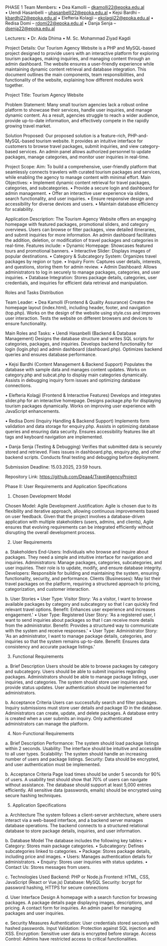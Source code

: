 PHASE 1
Team Members:
•	Dea Kamolli – dkamolli22@epoka.edu.al 	
•	Uendi Hasanbelli – uhasanbelli22@epoka.edu.al 
•	Kejsi Bardhi – kbardhi22@epoka.edu.al 
•	Elefteria Kolagji – ekolagji22@epoka.edu.al 
•	Redisa Domi – rdomi22@epoka.edu.al 
•	Danja Senja – dsenja22@epoka.edu.al 

Lecturers:
•	Dr. Aida Dhima
•	M. Sc. Mohammad Ziyad Kagdi

Project Details:
Our Tourism Agency Website is a PHP and MySQL-based project designed to provide users with an interactive platform for exploring tourism packages, making inquiries, and managing content through an admin dashboard. The website ensures a user-friendly experience while maintaining dynamic content retrieval and database integration.
This document outlines the main components, team responsibilities, and functionality of the website, explaining how different modules work together.

Project Title: Tourism Agency Website
        
Problem Statement:
Many small tourism agencies lack a robust online platform to showcase their services, handle user inquiries, and manage dynamic content. As a result, agencies struggle to reach a wider audience, provide up-to-date information, and effectively compete in the rapidly growing travel market.

Solution Proposed:
Our proposed solution is a feature-rich, PHP-and-MySQL-based tourism website. It provides an intuitive interface for customers to browse travel packages, submit inquiries, and view category-based services. An admin panel allows authorized personnel to update packages, manage categories, and monitor user inquiries in real-time.

Project Scope:
Aim: To build a comprehensive, user-friendly platform that seamlessly connects travelers with curated tourism packages and services, while enabling the agency to manage content with minimal effort.
Main Objectives:
•	Implement dynamic content retrieval for travel packages, categories, and subcategories.
•	Provide a secure login and dashboard for admin management.
•	Offer an interactive user experience via sliders, search functionality, and user inquiries.
•	Ensure responsive design and accessibility for diverse devices and users.
•	Maintain database efficiency for scalability.

Application Description:
The Tourism Agency Website offers an engaging homepage with featured packages, promotional sliders, and category overviews. Users can browse or filter packages, view detailed itineraries, and submit inquiries for more information. An admin dashboard facilitates the addition, deletion, or modification of travel packages and categories in real-time. Features include:
•	Dynamic Homepage: Showcases featured tours and promotional banners.
•	Interactive Slider: Displays images of popular destinations.
•	Category & Subcategory System: Organizes travel packages by region or type.
•	Inquiry Form: Captures user details, interests, and questions, storing them for admin review.
•	Admin Dashboard: Allows administrators to log in securely to manage packages, categories, and user inquiries.
•	Database Integration: Stores package details, categories, user credentials, and inquiries for efficient data retrieval and manipulation.

Roles and Tasks Distribution

Team Leader:
•	Dea Kamolli (Frontend & Quality Assurance)
Creates the homepage layout (index.html), including header, footer, and navigation (top.php).
Works on the design of the website using style.css and improves user interaction.
Tests the website on different browsers and devices to ensure functionality.

Main Roles and Tasks:
•	Uendi Hasanbelli (Backend & Database Management)
Designs the database structure and writes SQL scripts for categories, packages, and inquiries.
Develops backend functionality for login (login.php) and admin dashboard (dashboard.php).
Optimizes backend queries and ensures database performance.

•	Kejsi Bardhi (Content Management & Backend Support)
Populates the database with sample data and manages content updates.
Works on category.php and subcat.php to display main categories dynamically.
Assists in debugging inquiry form issues and optimizing database connections.

•	Elefteria Kolagji (Frontend & Interactive Features)
Develops and integrates slider.php for an interactive homepage.
Designs package.php for displaying tourism packages dynamically.
Works on improving user experience with JavaScript enhancements.

•	Redisa Domi (Inquiry Handling & Backend Support)
Implements form validation and data storage for enquiry.php.
Assists in optimizing database queries and ensuring data security.
Ensures accessibility features like alt tags and keyboard navigation are implemented.

•	Danja Senja (Testing & Debugging)
Verifies that submitted data is securely stored and retrieved.
Fixes issues in dashboard.php, enquiry.php, and other backend scripts.
Conducts final testing and debugging before deployment.

Submission Deadline: 15.03.2025, 23:59 hours.

Repository Link: https://github.com/Deaa4/TravelAgencyProject 



Phase II: User Requirements and Application Specifications

1. Chosen Development Model

Chosen Model: Agile Development
Justification: Agile is chosen due to its flexibility and iterative approach, allowing continuous improvements based on user feedback. Given that the project involves a database-driven application with multiple stakeholders (users, admins, and clients), Agile ensures that evolving requirements can be integrated efficiently without disrupting the overall development process.


2. User Requirements

a. Stakeholders
End-Users: Individuals who browse and inquire about packages. They need a simple and intuitive interface for navigation and inquiries.
Administrators: Manage packages, categories, subcategories, and user inquiries. Their role is to update, modify, and ensure database integrity.
Developers: Responsible for building and maintaining the system, ensuring functionality, security, and performance.
Clients (Businesses): May list their travel packages on the platform, requiring a structured approach to pricing, categorization, and customer interaction.

b. User Stories
	•	User Type: Visitor
Story: 'As a visitor, I want to browse available packages by category and subcategory so that I can quickly find relevant travel options.
Benefit: Enhances user experience and increases engagement.'
	•	User Type: Registered User
Story: 'As a registered user, I want to send inquiries about packages so that I can receive more details from the administrator.
Benefit: Provides a structured way to communicate with the system and receive responses.'
	•	User Type: Administrator
Story: 'As an administrator, I want to manage package details, categories, and inquiries so that the system remains up-to-date.
Benefit: Ensures data consistency and accurate package listings.'


3. Functional Requirements

a. Brief Description
Users should be able to browse packages by category and subcategory.
Users should be able to submit inquiries regarding packages.
Administrators should be able to manage package listings, user inquiries, and categories.
The system should store user inquiries and provide status updates.
User authentication should be implemented for administrators.

b. Acceptance Criteria
Users can successfully search and filter packages.
Inquiry submissions must store user details and package ID in the database.
Administrators can create, update, and delete packages.
A database entry is created when a user submits an inquiry.
Only authenticated administrators can manage the platform.


4. Non-Functional Requirements

a. Brief Description
Performance: The system should load package listings within 2 seconds.
Usability: The interface should be intuitive and accessible to all user types.
Scalability: The system should handle an increasing number of users and package listings.
Security: Data should be encrypted, and user authentication must be implemented.

b. Acceptance Criteria
Page load times should be under 5 seconds for 90% of users.
A usability test should show that 70% of users can navigate without assistance.
The database should support at least 5,000 entries efficiently.
All sensitive data (passwords, emails) should be encrypted using secure hashing techniques.


5. Application Specifications

a. Architecture
The system follows a client-server architecture, where users interact via a web-based interface, and a backend server manages database operations.
The backend connects to a structured relational database to store package details, inquiries, and user information.

b. Database Model
The database includes the following key tables:
  •	Category: Stores main package categories.
	•	Subcategory: Defines subcategories linked to categories.
	•	Package: Stores package details, including price and images.
	•	Users: Manages authentication details for administrators.
	•	Enquiry: Stores user inquiries with status updates.
	•	Contact Us: Stores messages from users.

c. Technologies Used
Backend: PHP or Node.js
Frontend: HTML, CSS, JavaScript (React or Vue.js)
Database: MySQL
Security: bcrypt for password hashing, HTTPS for secure connections

d. User Interface Design
A homepage with a search function for browsing packages.
A package details page displaying images, descriptions, and pricing.
A contact form for inquiries.
An admin panel for managing packages and user inquiries.

e. Security Measures
Authentication: User credentials stored securely with hashed passwords.
Input Validation: Protection against SQL injection and XSS.
Encryption: Sensitive user data is encrypted before storage.
Access Control: Admins have restricted access to critical functionalities.
